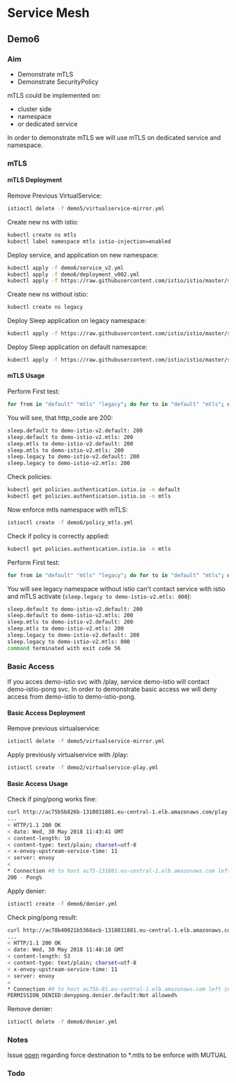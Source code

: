 # Service Mesh

## Demo6

### Aim

- Demonstrate mTLS
- Demonstrate SecurityPolicy

mTLS could be implemented on:

- cluster side
- namespace
- or dedicated service

In order to demonstrate mTLS we will use mTLS on dedicated service and namespace.

### mTLS

#### mTLS Deployment

Remove Previous VirtualService:

```sh
istioctl delete -f demo5/virtualservice-mirror.yml
```

Create new ns with istio:

```sh
kubectl create ns mtls
kubectl label namespace mtls istio-injection=enabled
```

Deploy service, and application on new namespace:

```sh
kubectl apply -f demo6/service_v2.yml
kubectl apply -f demo6/deployment_v002.yml
kubectl apply -f https://raw.githubusercontent.com/istio/istio/master/samples/sleep/sleep.yaml -n mtls
```

Create new ns without istio:

```sh
kubectl create ns legacy
```

Deploy Sleep application on legacy namespace:

```sh
kubectl apply -f https://raw.githubusercontent.com/istio/istio/master/samples/sleep/sleep.yaml -n legacy
```

Deploy Sleep application on default namesapce:

```sh
kubectl apply -f https://raw.githubusercontent.com/istio/istio/master/samples/sleep/sleep.yaml -n default
```

#### mTLS Usage

Perform First test:

```sh
for from in "default" "mtls" "legacy"; do for to in "default" "mtls"; do kubectl exec $(kubectl get pod -l app=sleep -n ${from} -o jsonpath={.items..metadata.name}) -c sleep -n ${from} -- curl --silent http://demo-istio-v2.${to}/healthz  -o /dev/null -w "sleep.${from} to demo-istio-v2.${to}: %{http_code}\n"; done; done
```

You will see, that http_code are 200:

```sh
sleep.default to demo-istio-v2.default: 200
sleep.default to demo-istio-v2.mtls: 200
sleep.mtls to demo-istio-v2.default: 200
sleep.mtls to demo-istio-v2.mtls: 200
sleep.legacy to demo-istio-v2.default: 200
sleep.legacy to demo-istio-v2.mtls: 200
```

Check policies:

```sh
kubectl get policies.authentication.istio.io -n default
kubectl get policies.authentication.istio.io -n mtls
```

Now enforce mtls namespace with mTLS:

```sh
istioctl create -f demo6/policy_mtls.yml
```

Check if policy is correctly applied:

```sh
kubectl get policies.authentication.istio.io -n mtls
```

Perform First test:

```sh
for from in "default" "mtls" "legacy"; do for to in "default" "mtls"; do kubectl exec $(kubectl get pod -l app=sleep -n ${from} -o jsonpath={.items..metadata.name}) -c sleep -n ${from} -- curl --silent http://demo-istio-v2.${to}/healthz  -o /dev/null -w "sleep.${from} to demo-istio-v2.${to}: %{http_code}\n"; done; done
```

You will see legacy namespace without istio can't contact service with istio and mTLS activate (`sleep.legacy to demo-istio-v2.mtls: 000`):

```sh
sleep.default to demo-istio-v2.default: 200
sleep.default to demo-istio-v2.mtls: 200
sleep.mtls to demo-istio-v2.default: 200
sleep.mtls to demo-istio-v2.mtls: 200
sleep.legacy to demo-istio-v2.default: 200
sleep.legacy to demo-istio-v2.mtls: 000
command terminated with exit code 56
```

### Basic Access

If you acces demo-istio svc with /play, service demo-istio will contact demo-istio-pong svc. In order to demonstrate basic access we will deny access from demo-istio to demo-istio-pong.

#### Basic Access Deployment

Remove previous virtualservice:

```sh
istioctl delete -f demo5/virtualservice-mirror.yml
```

Apply previously virtualservice with /play:

```sh
istioctl create -f demo2/virtualservice-play.yml
```

#### Basic Access Usage

Check if ping/pong works fine:

```sh
curl http://ac75b5b826b-1318031881.eu-central-1.elb.amazonaws.com/play -vv
...
< HTTP/1.1 200 OK
< date: Wed, 30 May 2018 11:43:41 GMT
< content-length: 10
< content-type: text/plain; charset=utf-8
< x-envoy-upstream-service-time: 11
< server: envoy
<
* Connection #0 to host ac75-131881.eu-central-1.elb.amazonaws.com left intact
200 - Pong%
```

Apply denier:

```sh
istioctl create -f demo6/denier.yml
```

Check  ping/pong result:

```sh
curl http://ac78b40021b5368acb-1318031881.eu-central-1.elb.amazonaws.com/play -vv
...
< HTTP/1.1 200 OK
< date: Wed, 30 May 2018 11:48:10 GMT
< content-length: 53
< content-type: text/plain; charset=utf-8
< x-envoy-upstream-service-time: 11
< server: envoy
<
* Connection #0 to host ac75b-81.eu-central-1.elb.amazonaws.com left intact
PERMISSION_DENIED:denypong.denier.default:Not allowed%
```

Remove denier:

```sh
istioctl delete -f demo6/denier.yml
```

### Notes

Issue [open](https://github.com/istio/istio/issues/5909) regarding force destination to *.mtls to be enforce with MUTUAL

### Todo